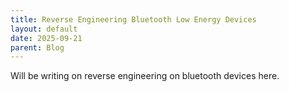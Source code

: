 ```yaml
---
title: Reverse Engineering Bluetooth Low Energy Devices
layout: default   
date: 2025-09-21
parent: Blog
---
```


Will be writing on reverse engineering on bluetooth devices here.